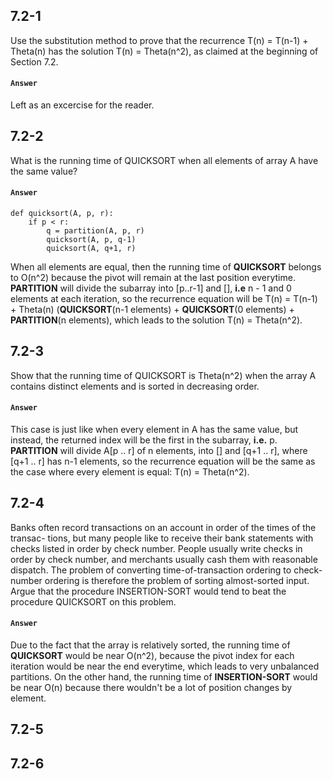 ## 7.2-1
Use the substitution method to prove that the recurrence T(n) = T(n-1) + Theta(n) has the solution T(n) = Theta(n^2), as claimed at the beginning of Section 7.2.

#### `Answer`
Left as an excercise for the reader.


## 7.2-2
What is the running time of QUICKSORT when all elements of array A have the same value?

#### `Answer`
```
def quicksort(A, p, r):
	if p < r:
		q = partition(A, p, r)
		quicksort(A, p, q-1)
		quicksort(A, q+1, r)
```
When all elements are equal, then the running time of **QUICKSORT** belongs to O(n^2) because the pivot will remain at the last position everytime. **PARTITION** will divide the subarray into [p..r-1] and [], **i.e** n - 1 and 0 elements at each iteration, so the recurrence equation will be T(n) = T(n-1) + Theta(n) (**QUICKSORT**(n-1 elements) + **QUICKSORT**(0 elements) + **PARTITION**(n elements), which leads to the solution T(n) = Theta(n^2).

## 7.2-3
Show that the running time of QUICKSORT is Theta(n^2) when the array A contains distinct elements and is sorted in decreasing order.

#### `Answer`
This case is just like when every element in A has the same value, but instead, the returned index will be the first in the subarray, **i.e.** p. **PARTITION** will divide A[p .. r] of n elements, into [] and [q+1 .. r], where [q+1 .. r] has n-1 elements, so the recurrence equation will be the same as the case where every element is equal: T(n) = Theta(n^2).


## 7.2-4
Banks often record transactions on an account in order of the times of the transac- tions, but many people like to receive their bank statements with checks listed in order by check number. People usually write checks in order by check number, and merchants usually cash them with reasonable dispatch. The problem of converting time-of-transaction ordering to check-number ordering is therefore the problem of sorting almost-sorted input. Argue that the procedure INSERTION-SORT would tend to beat the procedure QUICKSORT on this problem.

#### `Answer`
Due to the fact that the array is relatively sorted, the running time of **QUICKSORT** would be near O(n^2), because the pivot index for each iteration would be near the end everytime, which leads to very unbalanced partitions. On the other hand, the running time of **INSERTION-SORT** would be near O(n) because there wouldn't be a lot of position changes by element.

## 7.2-5

## 7.2-6 